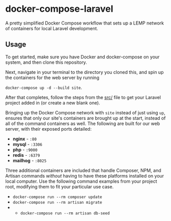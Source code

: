 # docker-compose-laravel
A pretty simplified Docker Compose workflow that sets up a LEMP network of containers for local Laravel development.


## Usage

To get started, make sure you have Docker and docker-compose on your system, and then clone this repository.

Next, navigate in your terminal to the directory you cloned this, and spin up the containers for the web server by running
 
 `docker-compose up -d --build site`.

After that completes, follow the steps from the [src/](src/) file to get your Laravel project added in (or create a new blank one).

Bringing up the Docker Compose network with `site` instead of just using `up`, ensures that only our site's containers are brought up at the start, instead of all of the command containers as well. The following are built for our web server, with their exposed ports detailed:

- **nginx** - `:80`
- **mysql** - `:3306`
- **php** - `:9000`
- **redis** - `:6379`
- **mailhog** - `:8025` 

Three additional containers are included that handle Composer, NPM, and Artisan commands *without* having to have these platforms installed on your local computer. Use the following command examples from your project root, modifying them to fit your particular use case.

- `docker-compose run --rm composer update`
- `docker-compose run --rm artisan migrate` 
- - `docker-compose run --rm artisan db-seed` 
